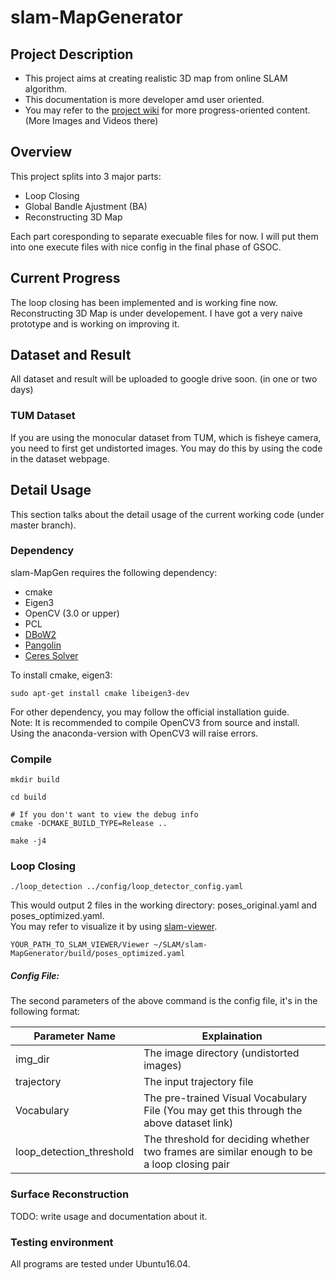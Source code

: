 # slam-MapGenerator
## Project Description
- This project aims at creating realistic 3D map from online SLAM algorithm.
- This documentation is more developer amd user oriented.
- You may refer to the [project wiki](https://jderobot.org/Club-jianxiong) for more progress-oriented content. (More Images and Videos there)
<!-- more description with images here -->

## Overview 
This project splits into 3 major parts:
- Loop Closing
- Global Bandle Ajustment (BA)
- Reconstructing 3D Map 

Each part coresponding to separate execuable files for now. I will put them into one execute files with nice config in the final phase of GSOC.

## Current Progress
The loop closing has been implemented and is working fine now. 
Reconstructing 3D Map is under developement. I have got a very naive prototype and is working on improving it.

## Dataset and Result
All dataset and result will be uploaded to google drive soon. (in one or two days)

### TUM Dataset
If you are using the monocular dataset from TUM, which is fisheye camera, you need to first get undistorted images. You may do this by using the code in the dataset webpage.

## Detail Usage
This section talks about the detail usage of the current working code (under master branch).

### Dependency
slam-MapGen requires the following dependency:
- cmake
- Eigen3
- OpenCV (3.0 or upper)
- PCL
- [DBoW2](https://github.com/dorian3d/DBoW2)
- [Pangolin](https://github.com/stevenlovegrove/Pangolin)
- [Ceres Solver](https://github.com/ceres-solver/ceres-solver)

To install cmake, eigen3:
```shell
sudo apt-get install cmake libeigen3-dev
```
For other dependency, you may follow the official installation guide. <br/>
Note: It is recommended to compile OpenCV3 from source and install. Using the anaconda-version with OpenCV3 will raise errors.

### Compile
```shell
mkdir build

cd build

# If you don't want to view the debug info
cmake -DCMAKE_BUILD_TYPE=Release ..

make -j4
```
### Loop Closing
```shell
./loop_detection ../config/loop_detector_config.yaml
```
This would output 2 files in the working directory: poses_original.yaml and poses_optimized.yaml. <br/>
You may refer to visualize it by using [slam-viewer](https://github.com/JdeRobot/slam-viewer).
```shell
YOUR_PATH_TO_SLAM_VIEWER/Viewer ~/SLAM/slam-MapGenerator/build/poses_optimized.yaml
```

##### Config File: 
The second parameters of the above command is the config file, it's in the following format:

| Parameter Name           | Explaination                                                                               |
|--------------------------|--------------------------------------------------------------------------------------------|
| img_dir                  | The image directory (undistorted images)                                                   |
| trajectory               | The input trajectory file                                                                  |
| Vocabulary               | The pre-trained Visual Vocabulary File (You may get this through the above dataset link)   |
| loop_detection_threshold | The threshold for deciding whether two frames are similar enough to be a loop closing pair |



### Surface Reconstruction
TODO: write usage and documentation about it.

### Testing environment
All programs are tested under Ubuntu16.04. 

<!-- Add wiki link -->
<!--
## Acknowledgment
This project is also a student program for GSOC 2018 (Google Summer of Code) from May 14th, 2018 to XXX Date. Detailed wiki for GSOC 2018 on this project is here. 
-->
